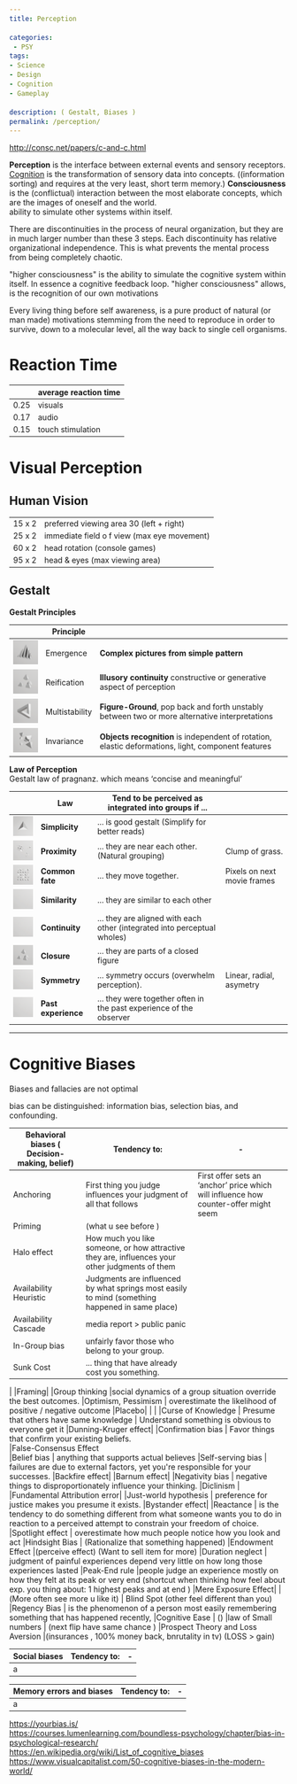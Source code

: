```yaml
---
title: Perception

categories:
 - PSY
tags:
- Science
- Design
- Cognition
- Gameplay

description: ( Gestalt, Biases )
permalink: /perception/
---
```


http://consc.net/papers/c-and-c.html


**Perception** is the interface between external events and sensory receptors.  
[Cognition](/cognition/) is the transformation of sensory data into concepts.  ((information sorting) and requires at the very least, short term memory.)
**Consciousness** is the (conflictual) interaction between the most elaborate concepts, which are the images of oneself and the world.  
ability to simulate other systems within itself.

There are discontinuities in the process of neural organization, but they are in much larger number than these 3 steps. Each discontinuity has relative organizational independence. This is what prevents the mental process from being completely chaotic.

"higher consciousness" is the ability to simulate the cognitive system within itself. In essence a cognitive feedback loop.
 "higher consciousness" allows, is the recognition of our own motivations

Every living thing before self awareness, is a pure product of natural (or man made) motivations stemming from the need to reproduce in order to survive, down to a molecular level, all the way back to single cell organisms.



# Reaction Time

| | average reaction time |
|---|---|
0.25 | visuals
0.17 | audio
0.15 | touch stimulation






# Visual Perception

## Human Vision

| | |
|---|---|
15 x 2 | preferred viewing area 30 (left + right)  
25 x 2 | immediate field o f view (max eye movement)  
60 x 2 | head rotation  (console games)  
95 x 2 | head & eyes  (max viewing area)   

## Gestalt



**Gestalt Principles**

| |Principle |   |
| - | - |- |
![](/src/gestalt/emergencesmall.png) |Emergence | **Complex pictures from simple pattern**
![](/src/gestalt/reificationsmall.png) |Reification |  **Illusory continuity** constructive or generative aspect of perception
![](/src/gestalt/multistabilitysmall.png) |Multistability | **Figure-Ground**,  pop back and forth unstably between two or more alternative interpretations     
![](/src/gestalt/invariancesmall.png) |Invariance | **Objects recognition** is  independent of rotation, elastic deformations, light, component features




**Law of Perception**  
Gestalt law of pragnanz. which means ‘concise and meaningful‘

||Law |Tend to be perceived as integrated into groups if ... |  |
| - | - | - |- |
![](/src/gestalt/simplicitysmall.png)|**Simplicity** | ... is good gestalt  (Simplify for better reads)
![](/src/gestalt/proximsmall.png)|**Proximity** | ... they are near each other. (Natural grouping) | Clump of grass.
![](/src/gestalt/commonsmall.png)|**Common fate**  |... they move together. | Pixels on next movie frames
  ![](/src/gestalt/empty.png) | **Similarity** |  ... they are similar to each other
 ![](/src/gestalt/empty.png)  | **Continuity**|  ... they are aligned with each other (integrated into perceptual wholes)
![](/src/gestalt/reificationsmall.png) | **Closure**|  ... they are parts of a closed figure
 ![](/src/gestalt/empty.png)  | **Symmetry**| ... symmetry occurs (overwhelm perception). | Linear, radial, asymetry
 ![](/src/gestalt/empty.png)  | **Past experience** | ... they were together often in the past experience of the observer |


---



# Cognitive Biases

Biases and fallacies are not optimal

 bias can be distinguished: information bias, selection bias, and confounding.


|Behavioral biases (	Decision-making, belief) |Tendency to:|-|
|-|-|-|
|Anchoring | First thing you judge influences your judgment of all that follows | First offer sets an ‘anchor’ price which will influence how counter-offer might seem
|Priming |  (what u see before )
|Halo effect | How much you like someone, or how attractive they are, influences your other judgments of them
|Availability Heuristic |  Judgments are influenced by what springs most easily to mind (something happened in same place)
|Availability Cascade | media report > public panic
|In-Group bias | unfairly favor those who belong to your group.
|Sunk Cost | ... thing that have already cost you something.
|
|Framing|
|Group thinking |social dynamics of a group situation override the best outcomes.
|Optimism, Pessimism | overestimate the likelihood of positive / negative outcome
|Placebo|
|
|
|Curse of Knowledge | Presume  that others have same knowledge | Understand something is obvious to everyone get it
|Dunning-Kruger effect|
|Confirmation bias  | Favor things that confirm your existing beliefs.  
|False-Consensus Effect    
|Belief bias | anything that supports actual believes
|Self-serving bias |  failures are due to external factors, yet you're responsible for your successes.
|Backfire effect|
|Barnum effect|
|Negativity bias | negative things to disproportionately influence your thinking.
|Diclinism |
|Fundamental Attribution error|
|Just-world hypothesis | preference for justice makes you presume it exists.
|Bystander effect|
|Reactance |  is the tendency to do something different from what someone wants you to do in reaction to a perceived attempt to constrain your freedom of choice.
|Spotlight effect | overestimate how much people notice how you look and act
|Hindsight Bias | (Rationalize that something happened)
|Endowment Effect |(perceive effect) (Want to sell item for more)
|Duration neglect | judgment of painful experiences depend very little on how long those experiences lasted
|Peak-End rule |people judge an experience mostly on how they felt at its peak or very end (shortcut when thinking how feel about exp. you thing about: 1 highest peaks and at end )
|Mere Exposure Effect|
|(More often see more u like it)
| Blind Spot (other feel different than you)
|Regency Bias |  is the phenomenon of a person most easily remembering something that has happened recently,
|Cognitive Ease |  ()
|law of Small numbers |  (next flip have same chance )
|Prospect Theory and Loss Aversion |(insurances , 100% money back, bnrutality in tv) (LOSS > gain)



|Social biases   |Tendency to:|-|
|-|-|-|
|a

|Memory errors and biases  |Tendency to:|-|
|-|-|-|
|a


https://yourbias.is/  
https://courses.lumenlearning.com/boundless-psychology/chapter/bias-in-psychological-research/  
https://en.wikipedia.org/wiki/List_of_cognitive_biases  
https://www.visualcapitalist.com/50-cognitive-biases-in-the-modern-world/  
